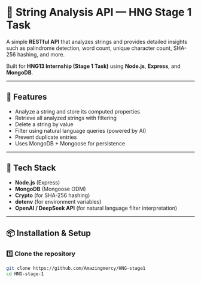 # 🧠 String Analysis API — HNG Stage 1 Task

A simple **RESTful API** that analyzes strings and provides detailed insights such as palindrome detection, word count, unique character count, SHA-256 hashing, and more.

Built for **HNG13 Internship (Stage 1 Task)** using **Node.js**, **Express**, and **MongoDB**.

---

## 🚀 Features

- Analyze a string and store its computed properties  
- Retrieve all analyzed strings with filtering  
- Delete a string by value  
- Filter using natural language queries (powered by AI)  
- Prevent duplicate entries  
- Uses MongoDB + Mongoose for persistence  

---

## 🧩 Tech Stack

- **Node.js** (Express)
- **MongoDB** (Mongoose ODM)
- **Crypto** (for SHA-256 hashing)
- **dotenv** (for environment variables)
- **OpenAI / DeepSeek API** (for natural language filter interpretation)

---

## 📦 Installation & Setup

### 1️⃣ Clone the repository
```bash
git clone https://github.com/Amazingmercy/HNG-stage1
cd HNG-stage-1
